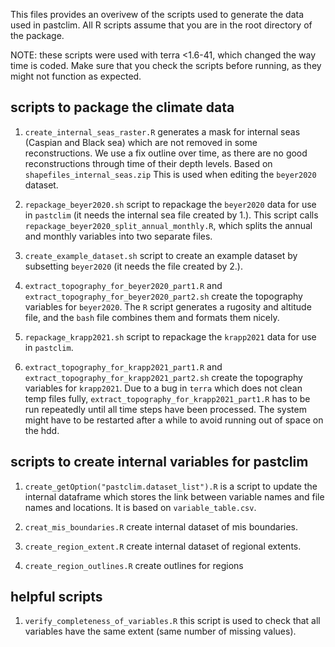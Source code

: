 This files provides an overivew of the scripts used to generate the data used in pastclim. All R scripts assume that you are in the root directory of the package.

NOTE: these scripts were used with terra <1.6-41, which changed the way time
is coded. Make sure that you check the scripts before running, as they might not
function as expected.

## scripts to package the climate data

1. `create_internal_seas_raster.R` generates a mask for internal seas (Caspian and Black sea) which are not removed in some reconstructions. We use a fix outline over time, as there are no good reconstructions through time of their depth levels. Based on `shapefiles_internal_seas.zip` This is used when editing the `beyer2020` dataset.

2. `repackage_beyer2020.sh` script to repackage the `beyer2020` data for use in `pastclim` (it needs the internal sea file created by 1.). This script calls
`repackage_beyer2020_split_annual_monthly.R`, which splits the annual and monthly
variables into two separate files.

3. `create_example_dataset.sh` script to create an example dataset by subsetting `beyer2020` (it needs the file created by 2.).

4. `extract_topography_for_beyer2020_part1.R` and `extract_topography_for_beyer2020_part2.sh` create the topography variables for `beyer2020`. The `R` script generates a rugosity and altitude file, and the `bash` file combines them and formats them nicely.

5. `repackage_krapp2021.sh` script to repackage the `krapp2021` data for use in `pastclim`.

6. `extract_topography_for_krapp2021_part1.R` and `extract_topography_for_krapp2021_part2.sh` create the topography variables for `krapp2021`. Due to a bug in `terra` which does not clean temp files fully, `extract_topography_for_krapp2021_part1.R` has to be run repeatedly until all time steps have been processed. The system might have to be restarted after a while to avoid running out of space on the hdd.

## scripts to create internal variables for pastclim

1. `create_getOption("pastclim.dataset_list").R` is a script to update the internal dataframe which stores the link between variable names and file names and locations. It is based on `variable_table.csv`.

2. `creat_mis_boundaries.R` create internal dataset of mis boundaries.

3. `create_region_extent.R` create internal dataset of regional extents.

4. `create_region_outlines.R` create outlines for regions


## helpful scripts

1. `verify_completeness_of_variables.R` this script is used to check that all
variables have the same extent (same number of missing values).


